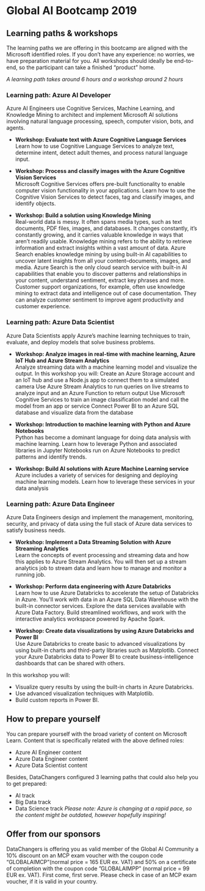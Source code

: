 # Global AI Bootcamp 2019 

## Learning paths & workshops 
The learning paths we are offering in this bootcamp are aligned with the Microsoft identified roles. If you don’t have any experience: no worries, we have preparation material for you. 
All workshops should ideally be end-to-end, so the participant can take a finished “product” home. 

*A learning path takes around 6 hours and a workshop around 2 hours*
 
### Learning path: Azure AI Developer 
Azure AI Engineers use Cognitive Services, Machine Learning, and Knowledge Mining to architect and implement Microsoft AI solutions involving natural language processing, speech, computer vision, bots, and agents. 
 
- **Workshop: Evaluate text with Azure Cognitive Language Services**    
Learn how to use Cognitive Language Services to analyze text, determine intent, detect adult themes, and process natural language input. 
 
- **Workshop: Process and classify images with the Azure Cognitive Vision Services**    
Microsoft Cognitive Services offers pre-built functionality to enable computer vision functionality in your applications. Learn how to use the Cognitive Vision Services to detect faces, tag and classify images, and identify objects. 
 
- **Workshop: Build a solution using Knowledge Mining**   
Real-world data is messy. It often spans media types, such as text documents, PDF files, images, and databases. It changes constantly, it’s constantly growing, and it carries valuable knowledge in ways that aren’t readily usable. Knowledge mining refers to the ability to retrieve information and extract insights within a vast amount of data. Azure Search enables knowledge mining by using built-in AI capabilities to uncover latent insights from all your content–documents, images, and media. Azure Search is the only cloud search service with built-in AI capabilities that enable you to discover patterns and relationships in your content, understand sentiment, extract key phrases and more. Customer support organizations, for example, often use knowledge mining to extract data and intelligence out of case documentation. They can analyze customer sentiment to improve agent productivity and customer experience. 
 
 
### Learning path: Azure Data Scientist 
Azure Data Scientists apply Azure’s machine learning techniques to train, evaluate, and deploy models that solve business problems. 

- **Workshop: Analyze images in real-time with machine learning, Azure IoT Hub and Azure Stream Analytics**    
Analyze streaming data with a machine learning model and visualize the output. 
In this workshop you will: 
Create an Azure Storage account and an IoT hub and use a Node.js app to connect them to a simulated camera 
Use Azure Stream Analytics to run queries on live streams to analyze input and an Azure Function to return output 
Use Microsoft Cognitive Services to train an image classification model and call the model from an app or service 
Connect Power BI to an Azure SQL database and visualize data from the database 
 
- **Workshop: Introduction to machine learning with Python and Azure Notebooks**   
Python has become a dominant language for doing data analysis with machine learning. Learn how to leverage Python and associated libraries in Jupyter Notebooks run on Azure Notebooks to predict patterns and identify trends. 
 
- **Workshop: Build AI solutions with Azure Machine Learning service**   
Azure includes a variety of services for designing and deploying machine learning models. Learn how to leverage these services in your data analysis

 
### Learning path: Azure Data Engineer 
Azure Data Engineers design and implement the management, monitoring, security, and privacy of data using the full stack of Azure data services to satisfy business needs. 

- **Workshop: Implement a Data Streaming Solution with Azure Streaming Analytics**    
Learn the concepts of event processing and streaming data and how this applies to Azure Stream Analytics. You will then set up a stream analytics job to stream data and learn how to manage and monitor a running job. 
 
- **Workshop: Perform data engineering with Azure Databricks**    
Learn how to use Azure Databricks to accelerate the setup of Databricks in Azure. You'll work with data in an Azure SQL Data Warehouse with the built-in connector services. Explore the data services available with Azure Data Factory. Build streamlined workflows, and work with the interactive analytics workspace powered by Apache Spark. 
 
- **Workshop: Create data visualizations by using Azure Databricks and Power BI**   
Use Azure Databricks to create basic to advanced visualizations by using built-in charts and third-party libraries such as Matplotlib. Connect your Azure Databricks data to Power BI to create business-intelligence dashboards that can be shared with others. 
 
In this workshop you will: 
- Visualize query results by using the built-in charts in Azure Databricks. 
- Use advanced visualization techniques with Matplotlib. 
- Build custom reports in Power BI.



## How to prepare yourself 
You can prepare yourself with the broad variety of content on Microsoft Learn. Content that is specifically related with the above defined roles: 
- Azure AI Engineer content 
- Azure Data Engineer content 
- Azure Data Scientist content 

Besides, DataChangers configured 3 learning paths that could also help you to get prepared: 
- AI track 
- Big Data track 
- Data Science track 
*Please note: Azure is changing at a rapid pace, so the content might be outdated, however hopefully inspiring!* 

## Offer from our sponsors 
 
DataChangers is offering you as valid member of the Global AI Community a 10% discount on an MCP exam voucher with the coupon code “GLOBALAIMCP”(normal price = 165 EUR ex. VAT) and 50% on a certificate of completion with the coupon code ”GLOBALAIMPP” (normal price = 99 EUR ex. VAT). First come, first serve. Please check in case of an MCP exam voucher, if it is valid in your country. 
